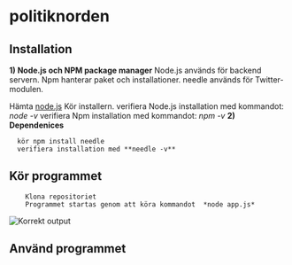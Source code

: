# politiknorden

## Installation
**1) Node.js och NPM package manager**
	Node.js används för backend servern.
	Npm hanterar paket och installationer.
	needle används för Twitter-modulen.

Hämta [node.js](https://nodejs.org/en/download/ "node.js")
	Kör installern.
	verifiera Node.js installation med kommandot: *node -v*
	verifiera Npm installation med  kommandot: *npm -v*
**2) Dependenices**

	  kör npm install needle
	  verifiera installation med **needle -v**
   
## Kör programmet

		Klona repositoriet
		Programmet startas genom att köra kommandot  *node app.js*
![Korrekt output](https://i.imgur.com/W9hQQh7.png)


## Använd programmet
